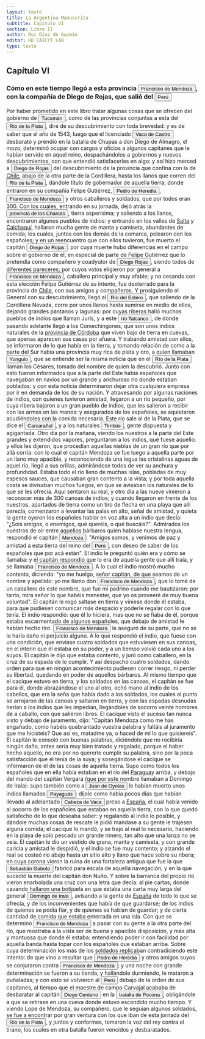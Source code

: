 ```yaml
---
layout: texto
title: La Argentina Manuscrita
subtitle: Capítulo VI
section: Libro II
author: Rui Díaz de Guzmán
editor: HD CAICYT LAB
type: texto
---
```


## Capítulo VI

### Cómo en este tiempo llegó a esta provincia <button class="balloon" data-balloon-pos="up" data-balloon-length="large" data-balloon="Don Francisco de Mendoza (n. 1515-1547), capitán de la caballería. Sus actuaciones incluyen haber mediado entre Domingo de Irala y Ruiz Galán en 1537 y 1539, participado en la represión del levantamiento de cacique guarambarense Aracaré y ser parte de la facción de Domingo de Irala contra la de Cabeza de Vaca en 1545. De hecho, sirvió como teniente de gobernador bajo su administración cuando Irala condujo una entrada al Chaco en 1547. En esta circunstancia, los partidarios de Cabeza de Vaca recu">Francisco de Mendoza</button>, con la compañía de Diego de Rojas, que salió del <a href="https://recogito.pelagios.org/document/wzqxhk0h3vpikm/part/1/edit#b8a6695c-ddef-4ea8-88b5-3ba5d8c1b4a2" target="_blank"><button class="balloon" data-balloon-pos="up" data-balloon-length="large" data-balloon="Entendido como virreinato del Perú.">Perú</button></a>


Por haber prometido en este libro tratar algunas cosas que se ofrecen del gobierno de <a href="https://recogito.pelagios.org/document/wzqxhk0h3vpikm/part/1/edit#a3bfefad-3a4e-4696-abd4-c73d622966d7" target="_blank"><button class="balloon" data-balloon-pos="up" data-balloon-length="large" data-balloon="Si bien la gobernación de Tucumán se establece en 1563, los territorios que la integraban (las actuales provincias argentinas de Tucumán, Jujuy, Salta, Santiago del Estero y Catamarca) ya habían sido objeto de conquista y colonización en la primera mitad del siglo XVI a partir de avanzadas provenientes de Asunción, Chile y Perú.">Tucumán</button></a>, como de las provincias conjuntas a esta del <a href="https://recogito.pelagios.org/document/wzqxhk0h3vpikm/part/1/edit#89c9749d-d5e5-4a95-b8ca-46ef97a07326" target="_blank"><button class="balloon" data-balloon-pos="up" data-balloon-length="large" data-balloon="Refiere a la Provincia del Río de la Plata, un espacio creado a partir de las capitulaciones que firmó el primer adelantado Pedro de Mendoza con Carlos I en 1534.La misma limitaba al norte con los territorios otorgados a Diego de Almagro, ocupando una franja que se extendería entre el Mar del Sur y el Mar Océano Austral. La exploración y ocupación efectiva del terreno delimitarían el espacio de la provincia del Río de la Plata al sector atlántico y específicamente, al eje fluvial Paraná-Plata">Río de la Plata</button></a>, diré de su descubrimiento con toda brevedad: y es de saber que el año de 1543, luego que el licenciado <button class="balloon" data-balloon-pos="up" data-balloon-length="large" data-balloon="Vaca de Castro. Virrey del Perú; prende a Diego de Almagro en la batalla de Chupas. Nombra a Diego de Rojas, Gobernador de Tucumán. Fue el segundo gobernador del Perú, y reemplazó a su conquistador Pizarro. A pesar de haberse presentado a ocupar la silla del gobierno con poderes, autógrafos del Rey, tuvo que vencer la resistencia que le opuso Diego de Almagro, el mozo, que la había usurpado; y la llanura de Chupas, cerca de Huamanga, fue el campo de batalla en que se decidió esta lucha, el día 1">Vaca de Castro</button> desbarató y prendió en la batalla de Chupas a don Diego de Almagro, el mozo, determinó ocupar con cargos y oficios a algunos capitanes que le habían servido en aquel reino, despachándolos a gobiernos y nuevos descubrimientos, con que entendió satisfacerles en algo: y así hizo merced a <button class="balloon" data-balloon-pos="up" data-balloon-length="large" data-balloon="Diego de Rojas (Burgos, España, 1500 - Maquijata, actual Provincia de Santiago del Estero, 1544)​ fue un militar, explorador y conquistador español de mediados del siglo XVI.">Diego de Rojas</button> del descubrimiento de la provincia que confina con la de <a href="https://recogito.pelagios.org/document/wzqxhk0h3vpikm/part/1/edit#29dbd6c3-3091-445c-9886-6fe6b7517954" target="_blank">Chile</a>, abajo de la otra parte de la Cordillera, hasta los llanos que corren del <a href="https://recogito.pelagios.org/document/wzqxhk0h3vpikm/part/1/edit#f2806fc0-4c76-4755-a3f0-6c071abe7b82" target="_blank"><button class="balloon" data-balloon-pos="up" data-balloon-length="large" data-balloon="Refiere a la Provincia del Río de la Plata, un espacio creado a partir de las capitulaciones que firmó el primer adelantado Pedro de Mendoza con Carlos I en 1534.La misma limitaba al norte con los territorios otorgados a Diego de Almagro, ocupando una franja que se extendería entre el Mar del Sur y el Mar Océano Austral. La exploración y ocupación efectiva del terreno delimitarían el espacio de la provincia del Río de la Plata al sector atlántico y específicamente, al eje fluvial Paraná-Plata">Río de la Plata</button></a>, dándole título de gobernador de aquella tierra; donde entraron en su compañía Felipe Gutiérrez, <button class="balloon" data-balloon-pos="up" data-balloon-length="large" data-balloon="Acompaña a Diego de Rojas a Tucumán. Mata a Francisco de Mendoza, y vuelve al Perú.">Pedro de Heredia</button>, <button class="balloon" data-balloon-pos="up" data-balloon-length="large" data-balloon="Don Francisco de Mendoza (n. 1515-1547), capitán de la caballería. Sus actuaciones incluyen haber mediado entre Domingo de Irala y Ruiz Galán en 1537 y 1539, participado en la represión del levantamiento de cacique guarambarense Aracaré y ser parte de la facción de Domingo de Irala contra la de Cabeza de Vaca en 1545. De hecho, sirvió como teniente de gobernador bajo su administración cuando Irala condujo una entrada al Chaco en 1547. En esta circunstancia, los partidarios de Cabeza de Vaca recu">Francisco de Mendoza</button> y otros caballeros y soldados, que por todos eran 300. Con los cuales, entrando en su jornada, dejó atrás la <a href="https://recogito.pelagios.org/document/wzqxhk0h3vpikm/part/1/edit#f15f0fd8-a62a-4dbf-9085-39ccfc62e640" target="_blank"><button class="balloon" data-balloon-pos="up" data-balloon-length="large" data-balloon="Refiere a la provincia de Charcas, provincia de los Charcas o bien gobernación de Charcas fue un territorio ultramarino integrante del Imperio español que formó parte del gran Virreinato del Perú hasta 1776 y que luego pasó al nuevo Virreinato del Río de la Plata. La provincia de Charcas, cuyos límites se superponen con la Audiencia de Charchas, tenía su sede en Sucre (Ciudad de la Plata, 1538).">provincia de los Charcas</button></a>, tierra asperísima; y saliendo a los llanos, encontraron algunos pueblos de indios: y entrando en los valles de <a href="https://recogito.pelagios.org/document/wzqxhk0h3vpikm/part/1/edit#928aecbe-0b6e-4471-9c03-df40f4cc38cc" target="_blank">Salta</a> y <a href="https://recogito.pelagios.org/document/wzqxhk0h3vpikm/part/1/edit#9773bade-e1b6-4958-8479-5906173b3a80" target="_blank">Calchaquí</a>, hallaron mucha gente de manta y camiseta, abundantes de comida; los cuales, juntos con los demás de la comarca, pelearon con los españoles; y en un reencuentro que con ellos tuvieron, fue muerto el capitán <button class="balloon" data-balloon-pos="up" data-balloon-length="large" data-balloon="Diego de Rojas (Burgos, España, 1500 - Maquijata, actual Provincia de Santiago del Estero, 1544)​ fue un militar, explorador y conquistador español de mediados del siglo XVI.">Diego de Rojas</button>: por cuya muerte hubo diferencias en el campo sobre el gobierno de él, en especial de parte de Felipe Gutiérrez que lo pretendía como compañero y coadyutor de <button class="balloon" data-balloon-pos="up" data-balloon-length="large" data-balloon="Diego de Rojas (Burgos, España, 1500 - Maquijata, actual Provincia de Santiago del Estero, 1544) fue un militar, explorador y conquistador español de mediados del siglo XVI.">Diego Rojas</button>, siendo todos de diferentes pareceres; por cuyos votos eligieron por general a <button class="balloon" data-balloon-pos="up" data-balloon-length="large" data-balloon="Don Francisco de Mendoza (n. 1515-1547), capitán de la caballería. Sus actuaciones incluyen haber mediado entre Domingo de Irala y Ruiz Galán en 1537 y 1539, participado en la represión del levantamiento de cacique guarambarense Aracaré y ser parte de la facción de Domingo de Irala contra la de Cabeza de Vaca en 1545. De hecho, sirvió como teniente de gobernador bajo su administración cuando Irala condujo una entrada al Chaco en 1547. En esta circunstancia, los partidarios de Cabeza de Vaca recu">Francisco de Mendoza</button>, caballero principal y muy afable; y no cesando con esta elección Felipe Gutiérrez de su intento, fue desterrado para la provincia de <a href="https://recogito.pelagios.org/document/wzqxhk0h3vpikm/part/1/edit#a0aab9e2-a4b9-4741-bea3-0e26bc431d5c" target="_blank">Chile</a>, con sus amigos y compañeros. Y prosiguiendo el General con su descubrimiento, llegó al <button class="balloon" data-balloon-pos="up" data-balloon-length="large" data-balloon="Río del Estero. Sale de la Cordillera Nevada; corre por los llanos, y se sume en ellos, dejando pantanos, y lagunas. Es el mismo río que pasa cerca de la ciudad de Tucumán, y al que se da más comúnmente el nombre de Río Dulce. Baja de la cordillera de Aconquija, que divide la Jurisdicción de Tucumán de la de Salta. Las lagunas, de que habla el autor, son las de los Porongos, que cubren más de 16 leguas de superficie.Actualmente se denomina Río Dulcehttps://www.openstreetmap.org/?mlat=-28.791733&">Río del Estero</button>, que saliendo de la Cordillera Nevada, corre por unos llanos hasta sumirse en medio de ellos, dejando grandes pantanos y lagunas: por cuyas riberas halló muchos pueblos de indios que llaman <persName xml:id="recogito-707c32b8-9fde-43c8-b7af-0e80c395bccd" ana="tribe">Jurís</persName>, y a este <button class="balloon" data-balloon-pos="up" data-balloon-length="large" data-balloon="Talcanco; río. De este río nada más sabemos que lo que dice el autor, esto es, que se halla en el territorio de los Juris, o de Santiago del Estero, hacia la frontera de Córdoba. Se habrá verificado con él lo que ha sucedido con otros parajes, de los que se ha perdido la huella por el cambio continuo de los nombres. Los misioneros sobre todo han sido intemperantes en esta costumbre: por la menor reducción, capilla u oratorio que fundaban, daban nuevos nombres, y borraban el recuerdo de los antig">río Talcanco</button>, de donde pasando adelante llegó a los <persName xml:id="recogito-ed2067e2-53bd-499f-8569-e8409b528969" ana="tribe">Comechingones</persName>, que son unos indios naturales de la <a href="https://recogito.pelagios.org/document/wzqxhk0h3vpikm/part/1/edit#5a512d5b-0078-4c34-a775-b4ea69460cf6" target="_blank">provincia de Córdoba</a> que viven bajo de tierra en cuevas, que apenas aparecen sus casas por afuera. Y trabando amistad con ellos, se informaron de lo que había en la tierra, y tomando relación de como a la parte del Sur había una provincia muy rica de plata y oro, a quien llamaban <button class="balloon" data-balloon-pos="up" data-balloon-length="large" data-balloon="Yungulo. Provincia al sud de Córdoba, y según decían los indios, muy rica de plata y oro, conocida también por la Noticia de los Césares. Lo mismo decimos de yungulo, cuya significación ignramos, aunque sea fácil entender que se habla de un paraje hacia las Pampas.]">Yungulo</button>, que se entiende ser la misma noticia que en el <a href="https://recogito.pelagios.org/document/wzqxhk0h3vpikm/part/1/edit#69a2de82-de09-454f-88ae-648945b3d604" target="_blank"><button class="balloon" data-balloon-pos="up" data-balloon-length="large" data-balloon="Refiere a la Provincia del Río de la Plata, un espacio creado a partir de las capitulaciones que firmó el primer adelantado Pedro de Mendoza con Carlos I en 1534.La misma limitaba al norte con los territorios otorgados a Diego de Almagro, ocupando una franja que se extendería entre el Mar del Sur y el Mar Océano Austral. La exploración y ocupación efectiva del terreno delimitarían el espacio de la provincia del Río de la Plata al sector atlántico y específicamente, al eje fluvial Paraná-Plata">Río de la Plata</button></a> llaman los Césares, tomado del nombre de quien la descubrió. Junto con esto fueron informados que a la parte del Este había españoles que navegaban en navíos por un grande y anchuroso río donde estaban poblados: y con esta noticia determinaron dejar otra cualquiera empresa por ir en demanda de los de su nación. Y atravesando por algunas naciones de indios, con quienes tuvieron amistad, llegaron a un río pequeño, por cuya ribera bajaron a un gran pueblo de indios, que les salieron a recibir con las armas en las manos: y asegurados de los españoles, se aquietaron acudiéndoles con la comida necesaria. Este río sale al de la Plata, que se dice el <button class="balloon" data-balloon-pos="up" data-balloon-length="large" data-balloon="Carcarañal. Río, cuyo nombre era el de un cacique. Poblado de indios Timbús. El río Tercero de Córdoba toma este nombre, después de juntarse con el Saladillo. Es un confluente del Paraná y fue visitado por Gaboto, que fundó en sus orillas el fuerte de Sancti Espíritu. Su verdadero nombre es Caracarañá, del que, por la elisión de una vocal, se ha hecho Carcarañá o Carcarañal. Caracará es un ave de rapiña, del que se ha hablado ya, y ña es listado. Así pues, río Caracará-ñá, o Carcarañal, quiere d">Carcarañal</button>, y a los naturales <button class="balloon" data-balloon-pos="up" data-balloon-length="large" data-balloon="Timbús. Pueblos a 40 leguas de Buenos Aires; afables, y labradores: tienen las narices horadadas, son más de 8000-10. Indios de Santa Fe; gente labradora y de buena índole. Indios que pueblan las orillas del Carcarañal; gente dispuesta y agigantada; reciben a Francisco de Mendoza; levantan las palas de sus buques, una señal de amistad. Indios del Perú; se oponen A los españoles; les dan noticias del Marañón, de la tierra del Dorado, y del país de las Amazonas. Esta costumbre de recibir a un extr">Timbús</button>, gente dispuesta y agigantada. Otro día por la mañana, viendo los nuestros a la parte del Este grandes y extendidos vapores, preguntaron a los indios, qué fuese aquello: y ellos les dijeron, que procedían aquellas nieblas de un gran río que por allá corría: con lo cual el capitán Mendoza se fue luego a aquella parte por un llano muy apacible, y reconociendo de una legua las cristalinas aguas de aquel río, llegó a sus orillas, admirándose todos de ver su anchura y profundidad. Estaba todo el río lleno de muchas islas, pobladas de muy espesos sauces, que causaban gran contento a la vista; y por toda aquella costa se divisaban muchos fuegos, en que se avisaban los naturales de lo que se les ofrecía. Aquí sentaron su real, y otro día a las nueve vinieron a reconocer más de 300 canoas de indios; y cuando llegaron en frente de los nuestros, apartados de tierra como un tiro de flecha en una playa que allí parecía, comenzaron a levantar las palas en alto, señal de amistad, y quieta la gente oyeron los españoles hablar en voz alta a un indio que decía: &quot;¿Sois amigos, o enemigos, qué queréis, o qué buscáis?&quot;. Admirados los nuestros de oír entre aquellos bárbaros quien hablase nuestra lengua, respondió el capitán <button class="balloon" data-balloon-pos="up" data-balloon-length="large" data-balloon="Don Francisco de Mendoza (n. 1515-1547), capitán de la caballería. Sus actuaciones incluyen haber mediado entre Domingo de Irala y Ruiz Galán en 1537 y 1539, participado en la represión del levantamiento de cacique guarambarense Aracaré y ser parte de la facción de Domingo de Irala contra la de Cabeza de Vaca en 1545. De hecho, sirvió como teniente de gobernador bajo su administración cuando Irala condujo una entrada al Chaco en 1547. En esta circunstancia, los partidarios de Cabeza de Vaca recu">Mendoza</button>: &quot;Amigos somos, y venimos de paz y amistad a esta tierra del reino del <a href="https://recogito.pelagios.org/document/wzqxhk0h3vpikm/part/1/edit#2c483bf7-06b0-45b2-8107-8117df843f88" target="_blank"><button class="balloon" data-balloon-pos="up" data-balloon-length="large" data-balloon="Entendido como virreinato del Perú.">Perú</button></a>, con deseo de saber de los españoles que por acá están&quot;. El indio le preguntó quién era y cómo se llamaba: y el capitán respondió que lo era de aquella gente que allí traía, y se llamaba <button class="balloon" data-balloon-pos="up" data-balloon-length="large" data-balloon="Don Francisco de Mendoza (n. 1515-1547), capitán de la caballería. Sus actuaciones incluyen haber mediado entre Domingo de Irala y Ruiz Galán en 1537 y 1539, participado en la represión del levantamiento de cacique guarambarense Aracaré y ser parte de la facción de Domingo de Irala contra la de Cabeza de Vaca en 1545. De hecho, sirvió como teniente de gobernador bajo su administración cuando Irala condujo una entrada al Chaco en 1547. En esta circunstancia, los partidarios de Cabeza de Vaca recu">Francisco de Mendoza</button>. A lo cual el indio mostró mucho contento, diciendo: &quot;yo me huelgo, señor capitán, de que seamos de un nombre y apellido: yo me llamo don <button class="balloon" data-balloon-pos="up" data-balloon-length="large" data-balloon="Don Francisco de Mendoza (n. 1515-1547), capitán de la caballería. Sus actuaciones incluyen haber mediado entre Domingo de Irala y Ruiz Galán en 1537 y 1539, participado en la represión del levantamiento de cacique guarambarense Aracaré y ser parte de la facción de Domingo de Irala contra la de Cabeza de Vaca en 1545. De hecho, sirvió como teniente de gobernador bajo su administración cuando Irala condujo una entrada al Chaco en 1547. En esta circunstancia, los partidarios de Cabeza de Vaca recu">Francisco de Mendoza</button>, que lo tomé de un caballero de este nombre, que fue mi padrino cuando me bautizaron: por tanto, mira señor lo que habéis menester, que yo os proveeré de muy buena voluntad&quot;. El capitán le rogó saltase en tierra y viniese donde él estaba, para que pudiesen comunicar más despacio y poderle regalar con lo que tenía. El indio respondió: que él lo hiciera, mas que no se fiaba de él, porque estaba escarmentado de algunos españoles, que debajo de amistad le habían hecho tiro. <button class="balloon" data-balloon-pos="up" data-balloon-length="large" data-balloon="Don Francisco de Mendoza (n. 1515-1547), capitán de la caballería. Sus actuaciones incluyen haber mediado entre Domingo de Irala y Ruiz Galán en 1537 y 1539, participado en la represión del levantamiento de cacique guarambarense Aracaré y ser parte de la facción de Domingo de Irala contra la de Cabeza de Vaca en 1545. De hecho, sirvió como teniente de gobernador bajo su administración cuando Irala condujo una entrada al Chaco en 1547. En esta circunstancia, los partidarios de Cabeza de Vaca recu">Francisco de Mendoza</button> le aseguró de su parte, que no se le haría daño ni perjuicio alguno. A lo que respondió el indio, que fuese con una condición, que enviase cuatro soldados que estuviesen en sus canoas, en el ínterin que él estaba en su poder, y a un tiempo volvió cada uno a los suyos. El capitán le dijo que estaba contento, y juró como caballero, en la cruz de su espada de lo cumplir. Y así despachó cuatro soldados, dando orden para que en ningún acontecimiento pudiesen correr riesgo, ni perder su libertad, quedando en poder de aquellos bárbaros. Al mismo tiempo que el cacique estuvo en tierra, y los soldados en las canoas, el capitán se fue para él, donde abrazándose el uno al otro, echó mano al indio de los cabellos, que era la seña que había dado a los soldados, los cuales al punto se arrojaron de las canoas y saltaron en tierra, y con las espadas desnudas herían a los indios que les impedían, llegándoles de socorro veinte hombres de a caballo, con que salieron libres. El cacique visto el suceso tan nunca visto y debajo de juramento, dijo: &quot;Capitán Mendoza como me has engañado, como habéis quebrantado vuestra palabra y faltáis al juramento que me hicisteis? Que así es, matadme ya, o haced de mí lo que quisiereis&quot;. El capitán le consoló con buenas palabras, diciéndole que no recibiría ningún daño, antes sería muy bien tratado y regalado, porque el haber hecho aquello, no era por no quererle cumplir su palabra, sino por la poca satisfacción que él tenía de la suya; y sosegándose el cacique se informaron de él de las cosas de aquella tierra. Supo como todos los españoles que en ella había estaban en el río del <a href="https://recogito.pelagios.org/document/wzqxhk0h3vpikm/part/1/edit#fe0e43dd-f551-42e8-b96b-812d4252e899" target="_blank">Paraguay</a> arriba, y debajo del mando del capitán Vergara (que por este nombre llamaban a Domingo de Irala): supo también como a <button class="balloon" data-balloon-pos="up" data-balloon-length="large" data-balloon="Refiere a Juan de Ayolas (Briviesca de la Bureba, Corona de Castilla, 1493 o ¿ca. 1510? – Candelaria del Chaco Boreal, gobernación del Río de la Plata y del Paraguay, 1538) era un explorador español que fuera vecino fundador de la primera Buenos Aires, acompañando al adelantado Pedro de Mendoza, y que nominalmente fuera nombrado como teniente de gobernador general de Asunción en 1537, para convertirse al poco tiempo y en forma igualmente nominal en gobernador del Río de la Plata y del Paraguay p">Juan de Oyolas</button> le habían muerto unos indios llamados <button class="balloon" data-balloon-pos="up" data-balloon-length="large" data-balloon="Indios del Paraguay; y de Candelaria; traidores e inconstantes. Matan a Juan de Oyolas. Se oponen a Chaves. Los individuos de esta nación se han hecho acreedores al dictado de pérfidos, por haber cometido los mayores atentados en la época de la conquista. Eran dueños de la navegación del río Paraguay, figurando en el norte de la Asumpción con el nombre de Payaguás o Sarigué, y en el sur con el de Agaces o Tacumbús. Opinan algunos que de Payaguás se deriva Paraguay, como quien dijera: &quot;río d">Payaguás</button>: díjole como había pocos días que habían llevado al adelantado <button class="balloon" data-balloon-pos="up" data-balloon-length="large" data-balloon="Álvar Núñez Cabeza de Vaca (Jerez de la Frontera, 1488/1490 - Sevilla, 27 de mayo de 1559) fue un descubridor y conquistador español que exploró la costa sur de Norteamérica desde la actual Florida pasando por Alabama, Misisipi y Luisiana y se adentró en Texas, Nuevo México, Arizona y en el norte de México hasta llegar al Golfo de California, territorios que pasaron a anexionarse al Imperio Español dentro del Virreinato de Nueva España. El rey Carlos I de España le otorgó el título de Segundo Ad">Cabeza de Vaca</button> preso a <a href="https://recogito.pelagios.org/document/wzqxhk0h3vpikm/part/1/edit#39cc1aaf-07d4-4fb8-868b-e1762d856603" target="_blank">España</a>, el cual había venido al socorro de los españoles que estaban en aquella tierra, con lo que quedó satisfecho de lo que deseaba saber: y regalando al indio lo posible, y dándole muchas cosas de rescate le pidió mandase a su gente le trajesen alguna comida; el cacique lo mandó, y se trajo al real lo necesario, haciendo en la playa de solo pescado un grande rimero, tan alto que una lanza no se veía. El capitán le dio un vestido de grana, manta y camiseta, y con grande caricia y amistad le despidió, y el indio se fue muy contento; y alzando el real se costeó río abajo hasta un sitio alto y llano que hace sobre su ribera; en cuya corona vieron la ruina de una fortaleza antigua que fue la que <button class="balloon" data-balloon-pos="up" data-balloon-length="large" data-balloon="Sebastián Caboto (1477-1557) fue, como su padre Juan, un piloto y explorador que sirvió a las coronas de España e Inglaterra. Entró al servicio de esta última en 1518 como piloto mayor y bajo sus auspicios realizó el viaje que lo llevaría a explorar el Río de Solís. Si bien el propósito inicial de su expedición de 1526 era repetir la circunnavegación de Magallanes (tal y como consta en la capitulación que firmó con Carlos I), Caboto decidió alterar el rumbo de su armada atraído por las noticias ">Sebastián Gaboto</button> fabricó para escala de aquella navegación, y en la que sucedió la muerte del capitán don Nuño. Y sobre la barranca del propio río vieron enarbolada una cruz con una letra que decía: al pie cartas; donde cavando hallaron una botijuela en que estaba una carta muy larga del general <button class="balloon" data-balloon-pos="up" data-balloon-length="large" data-balloon="Domingo Martínez de Irala (Vergara de la Hermandad de Guipúzcoa, Corona de Castilla, 1509 - Asunción del Paraguay, Virreinato del Perú, 3 de octubre de 1556) fue un conquistador, explorador y colonizador español que como lugarteniente de Juan de Ayolas quien lo nombrara interinamente hasta que regresara como teniente de gobernador de La Candelaria en 1537, luego lo sería de hecho, y posteriormente elegido por el pueblo según real cédula, como teniente de gobernador general de Asunción.Ocupó tres">Domingo de Irala</button>, avisando a la gente de <a href="https://recogito.pelagios.org/document/wzqxhk0h3vpikm/part/1/edit#cfcaa2a4-d060-41bf-993f-c4127efda236" target="_blank">España</a> de todo lo que se ofrecía, y de los inconvenientes que había de que guardarse; de los indios de quienes se podía fiar, y de quienes se habían de guardar; y de cierta cantidad de comida que estaba enterrada en una isla. Con que se determinó <button class="balloon" data-balloon-pos="up" data-balloon-length="large" data-balloon="Don Francisco de Mendoza (n. 1515-1547), capitán de la caballería. Sus actuaciones incluyen haber mediado entre Domingo de Irala y Ruiz Galán en 1537 y 1539, participado en la represión del levantamiento de cacique guarambarense Aracaré y ser parte de la facción de Domingo de Irala contra la de Cabeza de Vaca en 1545. De hecho, sirvió como teniente de gobernador bajo su administración cuando Irala condujo una entrada al Chaco en 1547. En esta circunstancia, los partidarios de Cabeza de Vaca recu">Francisco de Mendoza</button> a pasar con su gente a la otra parte del río, que mostraba a la vista ser de buena y apacible disposición, y más alta y montuosa que donde él estaba: entendiendo poder ir con facilidad por aquella banda hasta topar con los españoles que estaban arriba. Sobre cuya determinación los más de los soldados replicaban contradiciendo este intento: de que vino a resultar que <button class="balloon" data-balloon-pos="up" data-balloon-length="large" data-balloon="Acompaña a Diego de Rojas a Tucumán. Mata a Francisco de Mendoza, y vuelve al Perú.">Pedro de Heredia</button> y otros amigos suyos se conjuraron contra <button class="balloon" data-balloon-pos="up" data-balloon-length="large" data-balloon="Don Francisco de Mendoza (n. 1515-1547), capitán de la caballería. Sus actuaciones incluyen haber mediado entre Domingo de Irala y Ruiz Galán en 1537 y 1539, participado en la represión del levantamiento de cacique guarambarense Aracaré y ser parte de la facción de Domingo de Irala contra la de Cabeza de Vaca en 1545. De hecho, sirvió como teniente de gobernador bajo su administración cuando Irala condujo una entrada al Chaco en 1547. En esta circunstancia, los partidarios de Cabeza de Vaca recu">Francisco de Mendoza</button>; y una noche con grande determinación se fueron a su tienda, y hallándole durmiendo, le mataron a puñaladas; y con esto se volvieron al <a href="https://recogito.pelagios.org/document/wzqxhk0h3vpikm/part/1/edit#7d7a08e7-0585-4f9f-9daa-0d863a0fc248" target="_blank"><button class="balloon" data-balloon-pos="up" data-balloon-length="large" data-balloon="Entendido como virreinato del Perú.">Perú</button></a> debajo de la orden de sus capitanes, al tiempo que el maestre de campo Carvajal acababa de desbaratar al capitán <button class="balloon" data-balloon-pos="up" data-balloon-length="large" data-balloon="Diego Centeno (Ciudad Rodrigo, 1516 - Potosí, 1549) fue un conquistador español que participó en la conquista del Perú y en las guerras civiles entre los conquistadores. A lo largo de toda su carrera se mantuvo fiel a la Corona española. Organizó en el sur del Perú la resistencia contra la rebelión de Gonzalo Pizarro, aunque fue derrotado en la sangrienta batalla de Huarina, Pocona. Se sumó luego a las tropas del Pacificador Pedro de La Gasca, y estuvo en la batalla de Jaquijahuana donde fueron ">Diego Centeno</button> en la <a href="https://recogito.pelagios.org/document/wzqxhk0h3vpikm/part/1/edit#54160d51-5173-49f9-8127-f621d3861199" target="_blank"><button class="balloon" data-balloon-pos="up" data-balloon-length="large" data-balloon="Pocona. Lugar donde fue derrotado Centeno. La batalla de que habla el autor fue dada en las orillas de la famosa laguna de Titicaca, en un paraje llamado Huarina, que es el nombre por el que se le designa; y no de Pocona, que es un pueblito del departamento de Mizque, a cerca de 40 leguas de Chuquisaca. Centeno, que estaba enfermo, se hizo llevar en una hamaca, como el Mariscal de Sajonia en la batalla de Fontenoi. Pero el general de Luis XV alcanzó la victoria, y Centeno salió derrotado. Este s">batalla de Pocona</button></a>, obligándole a que se retirase en una cueva donde estuvo escondido mucho tiempo. Y viendo Lope de Mendoza, su compañero, que le seguían algunos soldados, se fue a encontrar por gran ventura con los que iban de esta jornada del <a href="https://recogito.pelagios.org/document/wzqxhk0h3vpikm/part/1/edit#0066bc22-2610-47ea-8cb4-b433e5dbc038" target="_blank"><button class="balloon" data-balloon-pos="up" data-balloon-length="large" data-balloon="Refiere a la Provincia del Río de la Plata, un espacio creado a partir de las capitulaciones que firmó el primer adelantado Pedro de Mendoza con Carlos I en 1534.La misma limitaba al norte con los territorios otorgados a Diego de Almagro, ocupando una franja que se extendería entre el Mar del Sur y el Mar Océano Austral. La exploración y ocupación efectiva del terreno delimitarían el espacio de la provincia del Río de la Plata al sector atlántico y específicamente, al eje fluvial Paraná-Plata">Río de la Plata</button></a>, y juntos y conformes, tomaron la voz del rey contra el tirano, los cuales en otra batalla fueron vencidos y desbaratados.
